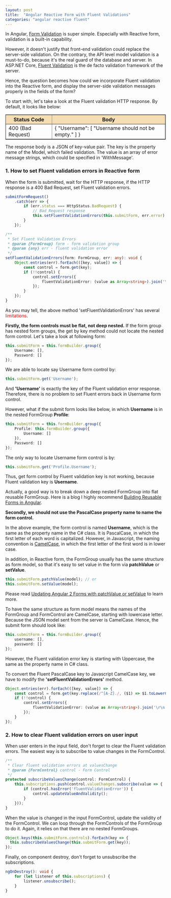 ```yaml
---
layout: post
title:  "Angular Reactive Form with Fluent Validations"
categories: "angular reactive fluent"
---
```


In Angular, [Form Validation](https://angular.io/guide/form-validation) is super simple. Especially with Reactive form, validation is a built-in capability.

However, it doesn't justify that front-end validation could replace the server-side validation. On the contrary, the API level model validation is a must-to-do, because it's the real guard of the database and server. In ASP.NET Core, [Fluent Validation](https://fluentvalidation.net/) is the de facto validation framework of the server.

Hence, the question becomes how could we incorporate Fluent validation into the Reactive form, and display the server-side validation messages properly in the fields of the form?

To start with, let's take a look at the Fluent validation HTTP response. By default, it looks like below:

<table border="1" cellspacing="0" cellpadding="5" style="margin-bottom: 10px;">
    <tr bgcolor="#F5DEB3">
        <th>Status Code</th>
        <th>Body</th>
    </tr>
    <tr>
        <td>400 (Bad Request)</td>
        <td>
            {
              "Username": [
                "Username should not be empty."
              ]
            }
        </td>
    </tr>
</table>

The response body is a JSON of key-value pair. The key is the property name of the Model, which failed validation. The value is an array of error message strings, which could be specified in 'WithMessage'.

### 1. How to set Fluent validation errors in Reactive form ###

When the form is submitted, wait for the HTTP response, if the HTTP response is a 400 Bad Request, set Fluent validation errors.

```typescript
submitFormRequest()
    .catch(err => {
        if (err.status === HttpStatus.BadRequest) {
            // Bad Request response
            this.setFluentValidationErrors(this.submitForm, err.error);
        }
    });
```

```typescript
/**
 * Set Fluent Validation Errors
 * @param {FormGroup} form - form validation group
 * @param {any} err - fluent validation error
 */
setFluentValidationErrors(form: FormGroup, err: any): void {
    Object.entries(err).forEach(([key, value]) => {
        const control = form.get(key);
        if (!!control) {
            control.setErrors({
                fluentValidationError: (value as Array<string>).join('\r\n')
            });
        }
    });
}
```

As you may tell, the above method 'setFluentValidationErrors' has several <span style="color: red">limitations</span>.

**Firstly, the form controls must be flat, not deep nested.** If the form group has nested form groups, the get by key method could not locate the nested form control. Let's take a look at following form:

```typescript
this.submitForm = this.formBuilder.group({
    Username: [],
    Password: []
});
```
We are able to locate say Username form control by:

```typescript
this.submitForm.get('Username');
```

And **'Username'** is exactly the key of the Fluent validation error response. Therefore, there is no problem to set Fluent errors back in Username form control.

However, what if the submit form looks like below, in which **Username** is in the nested FormGroup **Profile**:

```typescript
this.submitForm = this.formBuilder.group({
    Profile: this.formBuilder.group({
        Username: []
    }),
    Password: []
});
```

The only way to locate Username form control is by:

```typescript
this.submitForm.get('Profile.Username');
```

Thus, get form control by Fluent validation key is not working, because Fluent validation key is **Username**.

Actually, a good way is to break down a deep nested FormGroup into flat reusable FormGroup. Here is a blog I highly recommend [Building Reusable Forms in Angular](https://coryrylan.com/blog/building-reusable-forms-in-angular).

**Secondly, we should not use the PascalCase property name to name the form control.**

In the above example, the form control is named **Username**, which is the same as the property name in the C# class. It is PascalCase, in which the first letter of each word is capitalized. However, in Javascript, the naming convention is [CamelCase](https://en.wikipedia.org/wiki/Camel_case), in which the first letter of the first word is in lower case. 

In addition, in Reactive form, the FormGroup usually has the same structure as form model, so that it's easy to set value in the form via **patchValue** or **setValue**.

```typescript
this.submitForm.patchValue(model); // or
this.submitForm.setValue(model);
```

Please read [Updating Angular 2 Forms with patchValue or setValue](https://ultimatecourses.com/blog/angular-2-form-controls-patch-value-set-value) to learn more.

To have the same structure as form model means the names of the FormGroup and FormControl are CamelCase, starting with lowercase letter. Because the JSON model sent from the server is CamelCase. Hence, the submit form should look like:

```typescript
this.submitForm = this.formBuilder.group({
    username: [],
    password: []
});
```

However, the Fluent validation error key is starting with Uppercase, the same as the property name in C# class.

To convert the Fluent PascalCase key to Javascript CamelCase key, we have to modify the **'setFluentValidationErrors'** method.

```typescript
Object.entries(err).forEach(([key, value]) => {
    const control = form.get(key.replace(/^[A-Z]./, ($1) => $1.toLowerCase()));
    if (!!control) {
        control.setErrors({
            fluentValidationError: (value as Array<string>).join('\r\n')
        });
    }
});
```

### 2. How to clear Fluent validation errors on user input ###

When user enters in the input field, don't forget to clear the Fluent validation errors. The easiest way is to subscribe to value changes in the FormControl.

```typescript
/**
 * Clear fluent validation errors at valuesChange
 * @param {FormControl} control - Form Control
 */
protected subscribeValuesChange(control: FormControl) {
    this.subscriptions.push(control.valueChanges.subscribe(value => {
        if (control.hasError('fluentValidationError')) {
            control.updateValueAndValidity();
        }
    }));
}
```

When the value is changed in the input FormControl, update the validity of the FormControl. We can loop through the FormControls of the FormGroup to do it. Again, it relies on that there are no nested FormGroups.

```typescript
Object.keys(this.submitForm.controls).forEach(key => {
  this.subscribeValuesChange(this.submitForm.get(key));
});
```

Finally, on component destroy, don't forget to unsubscribe the subscriptions.

```typescript
ngOnDestroy(): void {
    for (let listener of this.subscriptions) {
        listener.unsubscribe();
    }
}
```
